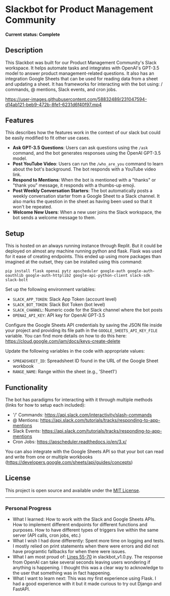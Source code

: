 # Slackbot for Product Management Community

#### Current status: Complete

## Description
This Slackbot was built for our Product Management Community's Slack workspace. It helps automate tasks and integrates with OpenAI's GPT-3.5 model to answer product management-related questions. It also has an integration Google Sheets that can be used for reading data from a sheet and updating a sheet. It has frameworks for interacting with the bot using: / commands, @ mentions, Slack events, and cron jobs.

https://user-images.githubusercontent.com/58832489/231047594-d14ab121-beb9-472b-8fe1-6231d6f40f97.mp4

## Features
This describes how the features work in the context of our slack but could be easily modified to fit other use cases.

- **Ask GPT-3.5 Questions**: Users can ask questions using the `/ask` command, and the bot generates responses using the OpenAI GPT-3.5 model.
- **Post YouTube Video**: Users can run the `/who_are_you` command to learn about the bot's background. The bot responds with a YouTube video link.
- **Respond to Mentions**: When the bot is mentioned with a "thanks" or "thank you" message, it responds with a thumbs-up emoji.
- **Post Weekly Conversation Starters**: The bot automatically posts a weekly conversation starter from a Google Sheet to a Slack channel. It also marks the question in the sheet as having been used so that it won't be repeated.
- **Welcome New Users**: When a new user joins the Slack workspace, the bot sends a welcome message to them.

## Setup
This is hosted on an always running instance through Replit. But it could be deployed on almost any machine running python and flask. Flask was used for it ease of creating endpoints. This ended up using more packages than imagined at the outset, they can be installed using this command:
  <pre><code>pip install flask openai pytz apscheduler google-auth google-auth-oauthlib google-auth-httplib2 google-api-python-client slack-sdk slack-bolt</code></pre>

Set up the following environment variables:
   - `SLACK_APP_TOKEN`: Slack App Token (account level)
   - `SLACK_BOT_TOKEN`: Slack Bot Token (bot level)
   - `SLACK_CHANNEL`: Numeric code for the Slack channel where the bot posts
   - `OPENAI_API_KEY`: API key for OpenAI GPT-3.5

Configure the Google Sheets API credentials by saving the JSON file inside your project and providing its file path in the `GOOGLE_SHEETS_API_KEY_FILE` variable. You can find more details on how to do this here: https://cloud.google.com/iam/docs/keys-create-delete

Update the following variables in the code with appropriate values:
   - `SPREADSHEET_ID`: Spreadsheet ID found in the URL of the Google Sheet workbook
   - `RANGE_NAME`: Range within the sheet (e.g., 'Sheet1')

## Functionality
The bot has paradigms for interacting with it through multiple methods (links for how to setup each included):
   - '/' Commands: https://api.slack.com/interactivity/slash-commands
   - @ Mentions: https://api.slack.com/tutorials/tracks/responding-to-app-mentions
   - Slack Events: https://api.slack.com/tutorials/tracks/responding-to-app-mentions
   - Cron Jobs: https://apscheduler.readthedocs.io/en/3.x/

You can also integrate with the Google Sheets API so that your bot can read and write from one or multiple workbooks (https://developers.google.com/sheets/api/guides/concepts)

## License

This project is open source and available under the [MIT License](LICENSE).

___

### Personal Progress
* What I learned: How to work with the Slack and Google Sheets APIs. How to implement different endpoints for different functions and purposes. How to have different types of triggers live within the same server (API calls, cron jobs, etc.)
* What I wish I had done differently: Spent more time on logging and tests. I mostly relied on print statements when there were errors and did not have programtic fallbacks for when there were issues.
* What I am most proud of: [Lines 55-70](https://github.com/brayden-s-haws/slackbot/blob/1a07f5742284a005de59a6da1b255803923c4903/slackbot_v1.0.py#L55) in slackbot_v1.0.py. The response from OpenAI can take several seconds leaving users wondering if anything is happening. I thought this was a clear way to acknowledge to the user that something was in fact happening.
* What I want to learn next: This was my first experience using Flask. I had a good experience with it but it made curious to try out Django and FastAPI.
